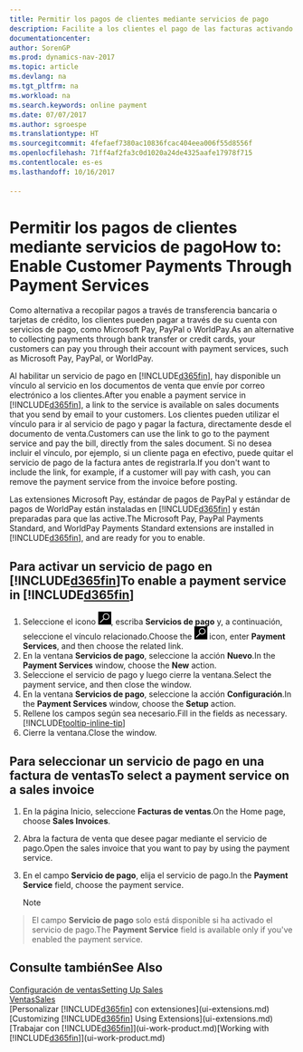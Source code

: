 ```yaml
---
title: Permitir los pagos de clientes mediante servicios de pago
description: Facilite a los clientes el pago de las facturas activando los servicios de pago.
documentationcenter: 
author: SorenGP
ms.prod: dynamics-nav-2017
ms.topic: article
ms.devlang: na
ms.tgt_pltfrm: na
ms.workload: na
ms.search.keywords: online payment
ms.date: 07/07/2017
ms.author: sgroespe
ms.translationtype: HT
ms.sourcegitcommit: 4fefaef7380ac10836fcac404eea006f55d8556f
ms.openlocfilehash: 71ff4af2fa3c0d1020a24de4325aafe17978f715
ms.contentlocale: es-es
ms.lasthandoff: 10/16/2017

---
```

# <a name="how-to-enable-customer-payments-through-payment-services"></a><span data-ttu-id="9474c-103">Permitir los pagos de clientes mediante servicios de pago</span><span class="sxs-lookup"><span data-stu-id="9474c-103">How to: Enable Customer Payments Through Payment Services</span></span>
<span data-ttu-id="9474c-104">Como alternativa a recopilar pagos a través de transferencia bancaria o tarjetas de crédito, los clientes pueden pagar a través de su cuenta con servicios de pago, como Microsoft Pay, PayPal o WorldPay.</span><span class="sxs-lookup"><span data-stu-id="9474c-104">As an alternative to collecting payments through bank transfer or credit cards, your customers can pay you through their account with payment services, such as Microsoft Pay, PayPal, or WorldPay.</span></span>  

<span data-ttu-id="9474c-105">Al habilitar un servicio de pago en [!INCLUDE[d365fin](includes/d365fin_md.md)], hay disponible un vínculo al servicio en los documentos de venta que envíe por correo electrónico a los clientes.</span><span class="sxs-lookup"><span data-stu-id="9474c-105">After you enable a payment service in [!INCLUDE[d365fin](includes/d365fin_md.md)], a link to the service is available on sales documents that you send by email to your customers.</span></span> <span data-ttu-id="9474c-106">Los clientes pueden utilizar el vínculo para ir al servicio de pago y pagar la factura, directamente desde el documento de venta.</span><span class="sxs-lookup"><span data-stu-id="9474c-106">Customers can use the link to go to the payment service and pay the bill, directly from the sales document.</span></span> <span data-ttu-id="9474c-107">Si no desea incluir el vínculo, por ejemplo, si un cliente paga en efectivo, puede quitar el servicio de pago de la factura antes de registrarla.</span><span class="sxs-lookup"><span data-stu-id="9474c-107">If you don't want to include the link, for example, if a customer will pay with cash, you can remove the payment service from the invoice before posting.</span></span>  

<span data-ttu-id="9474c-108">Las extensiones Microsoft Pay, estándar de pagos de PayPal y estándar de pagos de WorldPay están instaladas en [!INCLUDE[d365fin](includes/d365fin_md.md)] y están preparadas para que las active.</span><span class="sxs-lookup"><span data-stu-id="9474c-108">The Microsoft Pay, PayPal Payments Standard, and WorldPay Payments Standard extensions are installed in [!INCLUDE[d365fin](includes/d365fin_md.md)], and are ready for you to enable.</span></span>  

## <a name="to-enable-a-payment-service-in-included365finincludesd365finmdmd"></a><span data-ttu-id="9474c-109">Para activar un servicio de pago en [!INCLUDE[d365fin](includes/d365fin_md.md)]</span><span class="sxs-lookup"><span data-stu-id="9474c-109">To enable a payment service in [!INCLUDE[d365fin](includes/d365fin_md.md)]</span></span>
1. <span data-ttu-id="9474c-110">Seleccione el icono ![Buscar página o informe](media/ui-search/search_small.png "icono Buscar página o informe"), escriba **Servicios de pago** y, a continuación, seleccione el vínculo relacionado.</span><span class="sxs-lookup"><span data-stu-id="9474c-110">Choose the ![Search for Page or Report](media/ui-search/search_small.png "Search for Page or Report icon") icon, enter **Payment Services**, and then choose the related link.</span></span>  
2. <span data-ttu-id="9474c-111">En la ventana **Servicios de pago**, seleccione la acción **Nuevo**.</span><span class="sxs-lookup"><span data-stu-id="9474c-111">In the **Payment Services** window, choose the **New** action.</span></span>  
3. <span data-ttu-id="9474c-112">Seleccione el servicio de pago y luego cierre la ventana.</span><span class="sxs-lookup"><span data-stu-id="9474c-112">Select the payment service, and then close the window.</span></span>  
4. <span data-ttu-id="9474c-113">En la ventana **Servicios de pago**, seleccione la acción **Configuración**.</span><span class="sxs-lookup"><span data-stu-id="9474c-113">In the **Payment Services** window, choose the **Setup** action.</span></span>  
5. <span data-ttu-id="9474c-114">Rellene los campos según sea necesario.</span><span class="sxs-lookup"><span data-stu-id="9474c-114">Fill in the fields as necessary.</span></span> [!INCLUDE[tooltip-inline-tip](includes/tooltip-inline-tip_md.md)]  
6. <span data-ttu-id="9474c-115">Cierre la ventana.</span><span class="sxs-lookup"><span data-stu-id="9474c-115">Close the window.</span></span>  

## <a name="to-select-a-payment-service-on-a-sales-invoice"></a><span data-ttu-id="9474c-116">Para seleccionar un servicio de pago en una factura de ventas</span><span class="sxs-lookup"><span data-stu-id="9474c-116">To select a payment service on a sales invoice</span></span>
1. <span data-ttu-id="9474c-117">En la página Inicio, seleccione **Facturas de ventas**.</span><span class="sxs-lookup"><span data-stu-id="9474c-117">On the Home page, choose **Sales Invoices**.</span></span>  
2. <span data-ttu-id="9474c-118">Abra la factura de venta que desee pagar mediante el servicio de pago.</span><span class="sxs-lookup"><span data-stu-id="9474c-118">Open the sales invoice that you want to pay by using the payment service.</span></span>  
3. <span data-ttu-id="9474c-119">En el campo **Servicio de pago**, elija el servicio de pago.</span><span class="sxs-lookup"><span data-stu-id="9474c-119">In the **Payment Service** field, choose the payment service.</span></span>  

    > [!NOTE]  
>   <span data-ttu-id="9474c-120">El campo **Servicio de pago** solo está disponible si ha activado el servicio de pago.</span><span class="sxs-lookup"><span data-stu-id="9474c-120">The **Payment Service** field is available only if you've enabled the payment service.</span></span>  

## <a name="see-also"></a><span data-ttu-id="9474c-121">Consulte también</span><span class="sxs-lookup"><span data-stu-id="9474c-121">See Also</span></span>  
[<span data-ttu-id="9474c-122">Configuración de ventas</span><span class="sxs-lookup"><span data-stu-id="9474c-122">Setting Up Sales</span></span>](sales-setup-sales.md)  
[<span data-ttu-id="9474c-123">Ventas</span><span class="sxs-lookup"><span data-stu-id="9474c-123">Sales</span></span>](sales-manage-sales.md)  
<span data-ttu-id="9474c-124">[Personalizar [!INCLUDE[d365fin](includes/d365fin_md.md)] con extensiones](ui-extensions.md)</span><span class="sxs-lookup"><span data-stu-id="9474c-124">[Customizing [!INCLUDE[d365fin](includes/d365fin_md.md)] Using Extensions](ui-extensions.md)</span></span>  
<span data-ttu-id="9474c-125">[Trabajar con [!INCLUDE[d365fin](includes/d365fin_md.md)]](ui-work-product.md)</span><span class="sxs-lookup"><span data-stu-id="9474c-125">[Working with [!INCLUDE[d365fin](includes/d365fin_md.md)]](ui-work-product.md)</span></span>  


